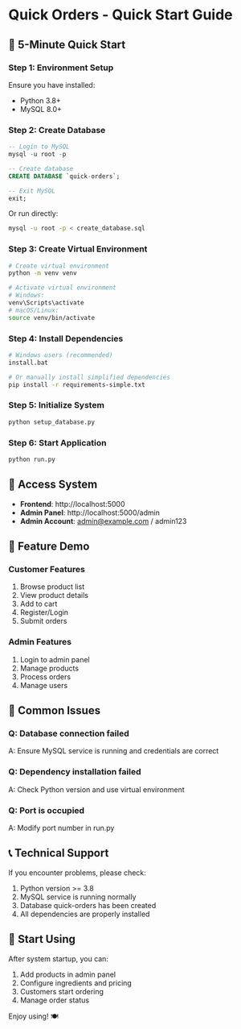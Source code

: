 # Quick Orders - Quick Start Guide

## 🚀 5-Minute Quick Start

### Step 1: Environment Setup

Ensure you have installed:
- Python 3.8+
- MySQL 8.0+

### Step 2: Create Database

```sql
-- Login to MySQL
mysql -u root -p

-- Create database
CREATE DATABASE `quick-orders`;

-- Exit MySQL
exit;
```

Or run directly:
```bash
mysql -u root -p < create_database.sql
```

### Step 3: Create Virtual Environment

```bash
# Create virtual environment
python -m venv venv

# Activate virtual environment
# Windows:
venv\Scripts\activate
# macOS/Linux:
source venv/bin/activate
```

### Step 4: Install Dependencies

```bash
# Windows users (recommended)
install.bat

# Or manually install simplified dependencies
pip install -r requirements-simple.txt
```

### Step 5: Initialize System

```bash
python setup_database.py
```

### Step 6: Start Application

```bash
python run.py
```

## 🎯 Access System

- **Frontend**: http://localhost:5000
- **Admin Panel**: http://localhost:5000/admin
- **Admin Account**: admin@example.com / admin123

## 📱 Feature Demo

### Customer Features
1. Browse product list
2. View product details
3. Add to cart
4. Register/Login
5. Submit orders

### Admin Features
1. Login to admin panel
2. Manage products
3. Process orders
4. Manage users

## 🔧 Common Issues

### Q: Database connection failed
A: Ensure MySQL service is running and credentials are correct

### Q: Dependency installation failed
A: Check Python version and use virtual environment

### Q: Port is occupied
A: Modify port number in run.py

## 📞 Technical Support

If you encounter problems, please check:
1. Python version >= 3.8
2. MySQL service is running normally
3. Database quick-orders has been created
4. All dependencies are properly installed

## 🎉 Start Using

After system startup, you can:
1. Add products in admin panel
2. Configure ingredients and pricing
3. Customers start ordering
4. Manage order status

Enjoy using! 🍽️
